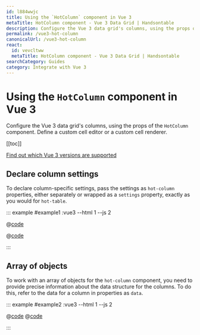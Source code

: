 ```yaml
---
id: l884wwjc
title: Using the `HotColumn` component in Vue 3
metaTitle: HotColumn component - Vue 3 Data Grid | Handsontable
description: Configure the Vue 3 data grid's columns, using the props of the "HotColumn" component. Define a custom cell editor or a custom cell renderer.
permalink: /vue3-hot-column
canonicalUrl: /vue3-hot-column
react:
  id: vevcltww
  metaTitle: HotColumn component - Vue 3 Data Grid | Handsontable
searchCategory: Guides
category: Integrate with Vue 3
---
```


# Using the `HotColumn` component in Vue 3

Configure the Vue 3 data grid's columns, using the props of the `HotColumn` component. Define a custom cell editor or a custom cell renderer.

[[toc]]

[Find out which Vue 3 versions are supported](@/guides/integrate-with-vue3/vue3-installation/vue3-installation.md#vue-3-version-support)

## Declare column settings

To declare column-specific settings, pass the settings as `hot-column` properties, either separately or wrapped as a `settings` property, exactly as you would for `hot-table`.

::: example #example1 :vue3 --html 1 --js 2

@[code](@/content/guides/integrate-with-vue3/vue3-hot-column/vue/example1.html)

@[code](@/content/guides/integrate-with-vue3/vue3-hot-column/vue/example1.js)

:::

## Array of objects

To work with an array of objects for the `hot-column` component, you need to provide precise information about the data structure for the columns. To do this, refer to the data for a column in properties as `data`.

::: example #example2 :vue3 --html 1 --js 2

@[code](@/content/guides/integrate-with-vue3/vue3-hot-column/vue/example2.html)
@[code](@/content/guides/integrate-with-vue3/vue3-hot-column/vue/example2.js)

:::
